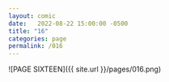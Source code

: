 ```yaml
---
layout: comic
date:   2022-08-22 15:00:00 -0500
title: "16"
categories: page
permalink: /016
---
```

![PAGE SIXTEEN]({{ site.url }}/pages/016.png)
